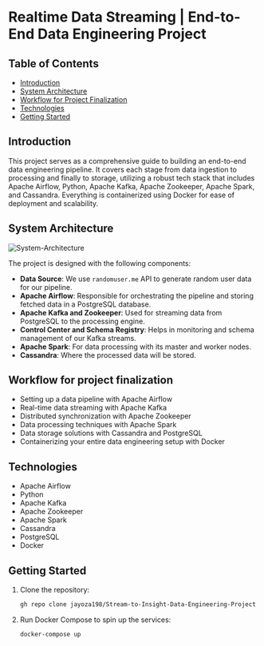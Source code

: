 # Realtime Data Streaming | End-to-End Data Engineering Project

## Table of Contents
- [Introduction](#introduction)
- [System Architecture](#system-architecture)
- [Workflow for Project Finalization](#Workflow-for-project-finalization)
- [Technologies](#technologies)
- [Getting Started](#getting-started)

## Introduction

This project serves as a comprehensive guide to building an end-to-end data engineering pipeline. It covers each stage from data ingestion to processing and finally to storage, utilizing a robust tech stack that includes Apache Airflow, Python, Apache Kafka, Apache Zookeeper, Apache Spark, and Cassandra. Everything is containerized using Docker for ease of deployment and scalability.

## System Architecture

![System-Architecture](https://github.com/jayoza198/Stream-to-Insight-Data-Engineering-Project/assets/71382456/c0d75709-529f-4003-8b9c-0a8b0218502e)


The project is designed with the following components:

- **Data Source**: We use `randomuser.me` API to generate random user data for our pipeline.
- **Apache Airflow**: Responsible for orchestrating the pipeline and storing fetched data in a PostgreSQL database.
- **Apache Kafka and Zookeeper**: Used for streaming data from PostgreSQL to the processing engine.
- **Control Center and Schema Registry**: Helps in monitoring and schema management of our Kafka streams.
- **Apache Spark**: For data processing with its master and worker nodes.
- **Cassandra**: Where the processed data will be stored.

## Workflow for project finalization

- Setting up a data pipeline with Apache Airflow
- Real-time data streaming with Apache Kafka
- Distributed synchronization with Apache Zookeeper
- Data processing techniques with Apache Spark
- Data storage solutions with Cassandra and PostgreSQL
- Containerizing your entire data engineering setup with Docker

## Technologies

- Apache Airflow
- Python
- Apache Kafka
- Apache Zookeeper
- Apache Spark
- Cassandra
- PostgreSQL
- Docker

## Getting Started

1. Clone the repository:
    ```bash
    gh repo clone jayoza198/Stream-to-Insight-Data-Engineering-Project
    ```

2. Run Docker Compose to spin up the services:
    ```bash
    docker-compose up
    ```
